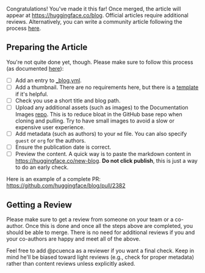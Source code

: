 Congratulations! You've made it this far! Once merged, the article will appear at https://huggingface.co/blog. Official articles 
require additional reviews. Alternatively, you can write a community article following the process [here](https://huggingface.co/blog-explorers).

## Preparing the Article

You're not quite done yet, though. Please make sure to follow this process (as documented [here](https://github.com/huggingface/blog/tree/main?tab=readme-ov-file#how-to-write-an-article-)):

- [ ] Add an entry to [_blog.yml](https://github.com/huggingface/blog/blob/main/_blog.yml).
- [ ] Add a thumbnail. There are no requirements here, but there is a [template](https://github.com/huggingface/blog?tab=readme-ov-file#how-to-get-a-nice-responsive-thumbnail) if it's helpful.
- [ ] Check you use a short title and blog path.
- [ ] Upload any additional assets (such as images) to the Documentation Images [repo](https://huggingface.co/datasets/huggingface/documentation-images/tree/main/blog). This is to reduce bloat in the GitHub base repo when cloning and pulling. Try to have small images to avoid a slow or expensive user experience.
- [ ] Add metadata (such as authors) to your `md` file. You can also specify `guest` or `org` for the authors.
- [ ] Ensure the publication date is correct.
- [ ] Preview the content. A quick way is to paste the markdown content in https://huggingface.co/new-blog. **Do not click publish**, this is just a way to do an early check.

Here is an example of a complete PR: https://github.com/huggingface/blog/pull/2382

## Getting a Review

Please make sure to get a review from someone on your team or a co-author.
Once this is done and once all the steps above are completed, you should be able to merge.
There is no need for additional reviews if you and your co-authors are happy and meet all of the above.

Feel free to add @pcuenca as a reviewer if you want a final check. Keep in mind he'll be biased toward light reviews
(e.g., check for proper metadata) rather than content reviews unless explicitly asked. 

